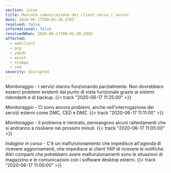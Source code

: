 ```yaml
---
section: issue
title: Mancata comunicazione dei client verso i server
date: 2020-06-17T09:01:30.270Z
resolved: false
informational: false
resolvedWhen: 2020-06-17T09:01:30.289Z
affected:
  - webclient
  - pcp
  - yapds
  - wsnet
  - stampe
  - ced
severity: disrupted
---
```

*Monitoraggio* - I servizi stanno funzionando parzialmente. Non dovrebbero esserci problemi evidenti dal punto di vista funzionale grazie ai sistemi ridondanti e di backup. {{< track "2020-06-17 11:25:00" >}}

*Monitoraggio* - Ci sono ancora problemi, anche nell'interrogazione dei servizi esterni come DMC, CED e DMZ. {{< track "2020-06-17 11:11:00" >}}

*Monitoraggio* - Il problema è rientrato, permangono alcuni rallentamenti che si andranno a risolvere nei prossimi minuti. {{< track "2020-06-17 11:05:00" >}}

*Indagine in corso* - C'è un malfunzionamento che impedisce all'agenda di ricevere aggiornamenti, che impedisce ai client YAP di ricevere le notifiche. Altri comparti che potrebbero avere malfunzionamenti sono le situazioni di magazzino e le comunicazioni con i software desktop esterni. {{< track "2020-06-17 11:00:00" >}}